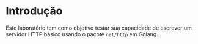 # Introdução

Este laboratório tem como objetivo testar sua capacidade de escrever um servidor HTTP básico usando o pacote `net/http` em Golang.
